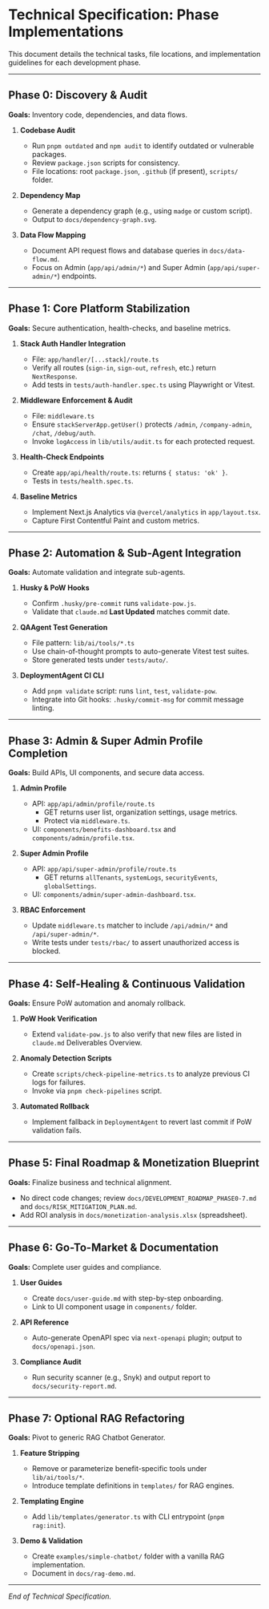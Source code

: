 # Technical Specification: Phase Implementations

This document details the technical tasks, file locations, and implementation guidelines for each development phase.

---

## Phase 0: Discovery & Audit

**Goals:** Inventory code, dependencies, and data flows.

1. **Codebase Audit**
   - Run `pnpm outdated` and `npm audit` to identify outdated or vulnerable packages.
   - Review `package.json` scripts for consistency.
   - File locations: root `package.json`, `.github` (if present), `scripts/` folder.

2. **Dependency Map**
   - Generate a dependency graph (e.g., using `madge` or custom script).  
   - Output to `docs/dependency-graph.svg`.

3. **Data Flow Mapping**
   - Document API request flows and database queries in `docs/data-flow.md`.
   - Focus on Admin (`app/api/admin/*`) and Super Admin (`app/api/super-admin/*`) endpoints.

---

## Phase 1: Core Platform Stabilization

**Goals:** Secure authentication, health-checks, and baseline metrics.

1. **Stack Auth Handler Integration**
   - File: `app/handler/[...stack]/route.ts`  
   - Verify all routes (`sign-in`, `sign-out`, `refresh`, etc.) return `NextResponse`.
   - Add tests in `tests/auth-handler.spec.ts` using Playwright or Vitest.

2. **Middleware Enforcement & Audit**
   - File: `middleware.ts`  
   - Ensure `stackServerApp.getUser()` protects `/admin`, `/company-admin`, `/chat`, `/debug/auth`.
   - Invoke `logAccess` in `lib/utils/audit.ts` for each protected request.

3. **Health-Check Endpoints**
   - Create `app/api/health/route.ts`: returns `{ status: 'ok' }`.
   - Tests in `tests/health.spec.ts`.

4. **Baseline Metrics**
   - Implement Next.js Analytics via `@vercel/analytics` in `app/layout.tsx`.
   - Capture First Contentful Paint and custom metrics.

---

## Phase 2: Automation & Sub-Agent Integration

**Goals:** Automate validation and integrate sub-agents.

1. **Husky & PoW Hooks**
   - Confirm `.husky/pre-commit` runs `validate-pow.js`.
   - Validate that `claude.md` **Last Updated** matches commit date.

2. **QAAgent Test Generation**
   - File pattern: `lib/ai/tools/*.ts`  
   - Use chain-of-thought prompts to auto-generate Vitest test suites.
   - Store generated tests under `tests/auto/`.

3. **DeploymentAgent CI CLI**
   - Add `pnpm validate` script: runs `lint`, `test`, `validate-pow`.
   - Integrate into Git hooks: `.husky/commit-msg` for commit message linting.

---

## Phase 3: Admin & Super Admin Profile Completion

**Goals:** Build APIs, UI components, and secure data access.

1. **Admin Profile**
   - API: `app/api/admin/profile/route.ts`  
     - GET returns user list, organization settings, usage metrics.  
     - Protect via `middleware.ts`.
   - UI: `components/benefits-dashboard.tsx` and `components/admin/profile.tsx`.

2. **Super Admin Profile**
   - API: `app/api/super-admin/profile/route.ts`  
     - GET returns `allTenants`, `systemLogs`, `securityEvents`, `globalSettings`.
   - UI: `components/admin/super-admin-dashboard.tsx`.

3. **RBAC Enforcement**
   - Update `middleware.ts` matcher to include `/api/admin/*` and `/api/super-admin/*`.
   - Write tests under `tests/rbac/` to assert unauthorized access is blocked.

---

## Phase 4: Self-Healing & Continuous Validation

**Goals:** Ensure PoW automation and anomaly rollback.

1. **PoW Hook Verification**
   - Extend `validate-pow.js` to also verify that new files are listed in `claude.md` Deliverables Overview.

2. **Anomaly Detection Scripts**
   - Create `scripts/check-pipeline-metrics.ts` to analyze previous CI logs for failures.
   - Invoke via `pnpm check-pipelines` script.

3. **Automated Rollback**
   - Implement fallback in `DeploymentAgent` to revert last commit if PoW validation fails.

---

## Phase 5: Final Roadmap & Monetization Blueprint

**Goals:** Finalize business and technical alignment.

- No direct code changes; review `docs/DEVELOPMENT_ROADMAP_PHASE0-7.md` and `docs/RISK_MITIGATION_PLAN.md`.
- Add ROI analysis in `docs/monetization-analysis.xlsx` (spreadsheet).

---

## Phase 6: Go-To-Market & Documentation

**Goals:** Complete user guides and compliance.

1. **User Guides**
   - Create `docs/user-guide.md` with step-by-step onboarding.
   - Link to UI component usage in `components/` folder.

2. **API Reference**
   - Auto-generate OpenAPI spec via `next-openapi` plugin; output to `docs/openapi.json`.

3. **Compliance Audit**
   - Run security scanner (e.g., Snyk) and output report to `docs/security-report.md`.

---

## Phase 7: Optional RAG Refactoring

**Goals:** Pivot to generic RAG Chatbot Generator.

1. **Feature Stripping**
   - Remove or parameterize benefit-specific tools under `lib/ai/tools/*`.
   - Introduce template definitions in `templates/` for RAG engines.

2. **Templating Engine**
   - Add `lib/templates/generator.ts` with CLI entrypoint (`pnpm rag:init`).

3. **Demo & Validation**
   - Create `examples/simple-chatbot/` folder with a vanilla RAG implementation.
   - Document in `docs/rag-demo.md`.

---

*End of Technical Specification.*
